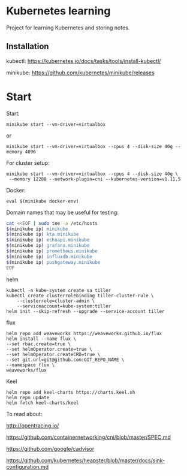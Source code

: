 # Kubernetes learning

Project for learning Kubernetes and storing notes.

## Installation

kubectl: https://kubernetes.io/docs/tasks/tools/install-kubectl/

minikube: https://github.com/kubernetes/minikube/releases

# Start

Start:

```
minikube start --vm-driver=virtualbox
```

or

```
minikube start --vm-driver=virtualbox --cpus 4 --disk-size 40g --memory 4096
```

For cluster setup:

```
minikube start --vm-driver=virtualbox --cpus 4 --disk-size 40g \
 --memory 12288 --network-plugin=cni --kubernetes-version=v1.11.5
```

Docker:

```
eval $(minikube docker-env)
```

Domain names that may be useful for testing:

```bash
cat <<EOF | sudo tee -a /etc/hosts
$(minikube ip) minikube
$(minikube ip) kta.minikube
$(minikube ip) echoapi.minikube
$(minikube ip) grafana.minikube
$(minikube ip) prometheus.minikube
$(minikube ip) influxdb.minikube
$(minikube ip) pushgateway.minikube
EOF
```


helm

```
kubectl -n kube-system create sa tiller
kubectl create clusterrolebinding tiller-cluster-rule \
    --clusterrole=cluster-admin \
    --serviceaccount=kube-system:tiller
helm init --skip-refresh --upgrade --service-account tiller
```

flux

```
helm repo add weaveworks https://weaveworks.github.io/flux
helm install --name flux \
--set rbac.create=true \
--set helmOperator.create=true \
--set helmOperator.createCRD=true \
--set git.url=git@github.com:GIT_REPO_NAME \
--namespace flux \
weaveworks/flux
```


Keel

```
helm repo add keel-charts https://charts.keel.sh
helm repo update
helm fetch keel-charts/keel
```

To read about:

http://opentracing.io/

https://github.com/containernetworking/cni/blob/master/SPEC.md

https://github.com/google/cadvisor

https://github.com/kubernetes/heapster/blob/master/docs/sink-configuration.md
